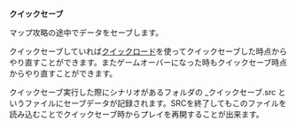 **クイックセーブ**

マップ攻略の途中でデータをセーブします。

クイックセーブしていれば[クイックロード](クイックロード.md)を使ってクイックセーブした時点からやり直すことができます。またゲームオーバーになった時もクイックセーブ時点からやり直すことができます。

クイックセーブ実行した際にシナリオがあるフォルダの \_クイックセーブ.src というファイルにセーブデータが記録されます。SRCを終了してもこのファイルを読み込むことでクイックセーブ時からプレイを再開することが出来ます。
